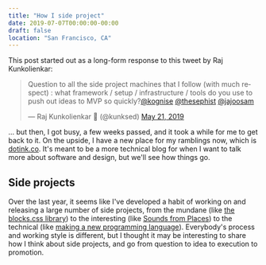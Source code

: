 ```yaml
---
title: "How I side project"
date: 2019-07-07T00:00:00-00:00
draft: false
location: "San Francisco, CA"
---
```


This post started out as a long-form response to this tweet by Raj Kunkolienkar:

<blockquote class="twitter-tweet" data-lang="en"><p lang="en" dir="ltr">Question to all the side project machines that I follow (with much respect) : what framework / setup / infrastructure / tools do you use to push out ideas to MVP so quickly?<a href="https://twitter.com/kognise?ref_src=twsrc%5Etfw">@kognise</a> <a href="https://twitter.com/thesephist?ref_src=twsrc%5Etfw">@thesephist</a> <a href="https://twitter.com/jajoosam?ref_src=twsrc%5Etfw">@jajoosam</a></p>&mdash; Raj Kunkolienkar 🚀 (@kunksed) <a href="https://twitter.com/kunksed/status/1130681972794175490?ref_src=twsrc%5Etfw">May 21, 2019</a></blockquote>
<script async src="https://platform.twitter.com/widgets.js" charset="utf-8"></script>

... but then, I got busy, a few weeks passed, and it took a while for me to get back to it. On the upside, I have a new place for my ramblings now, which is [dotink.co](https://dotink.co). It's meant to be a more technical blog for when I want to talk more about software and design, but we'll see how things go.

## Side projects

Over the last year, it seems like I've developed a habit of working on and releasing a large number of side projects, from the mundane (like [the blocks.css library](https://thesephist.github.io/blocks.css/)) to the interesting (like [Sounds from Places](https://soundsfromplaces.surge.sh)) to the technical (like [making a new programming language](https://github.com/thesephist/ink)). Everybody's process and working style is different, but I thought it may be interesting to share how I think about side projects, and go from question to idea to execution to promotion.


